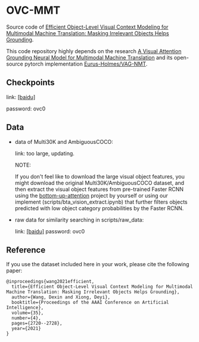 # OVC-MMT
Source code of [Efficient Object-Level Visual Context Modeling for Multimodal Machine Translation: Masking Irrelevant Objects Helps Grounding](https://www.aaai.org/AAAI21Papers/AAAI-1370.WangD.pdf).

This code repository highly depends on the research [A Visual Attention Grounding Neural Model for Multimodal Machine Translation](https://arxiv.org/abs/1808.08266) and its open-source pytorch implementation [Eurus-Holmes/VAG-NMT](https://github.com/Eurus-Holmes/VAG-NMT).

## Checkpoints

link: [[baidu]](https://pan.baidu.com/s/1KHEkKK6wKOzSmxVxkylRzQ) 

password: ovc0

## Data 

- data of Multi30K and AmbiguousCOCO:

  link: too large, updating.

  NOTE:

  If you don't feel like to download the large visual object features, you might download the original Multi30K/AmbiguousCOCO dataset, and then extract the visual object features from pre-trained Faster RCNN using the [bottom-up-attention](https://github.com/peteanderson80/bottom-up-attention) project by yourself or using our implement (scripts/bta\_vision\_extract.ipynb) that further filters objects predicted with low object category probabilities by the Faster RCNN.

- raw data for similarity searching in scripts/raw_data: 

  link: [[baidu]](https://pan.baidu.com/s/1sw-yGQWUi9qHbyuIfU7SpQ) 
  password: ovc0

## Reference

If you use the dataset included here in your work, please cite the following paper:

```
@inproceedings{wang2021efficient,
  title={Efficient Object-Level Visual Context Modeling for Multimodal Machine Translation: Masking Irrelevant Objects Helps Grounding},
  author={Wang, Dexin and Xiong, Deyi},
  booktitle={Proceedings of the AAAI Conference on Artificial Intelligence},
  volume={35},
  number={4},
  pages={2720--2728},
  year={2021}
}
```
